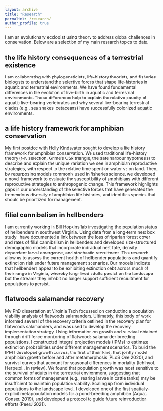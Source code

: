 ```yaml
---
layout: archive
title: "Research"
permalink: /research/
author_profile: true
---
```


I am an evolutionary ecologist using theory to address global challenges in conservation. 
Below are a selection of my main research topics to date.


## the life history consequences of a terrestrial existence
I am collaborating with phylogeneticists, life-history theorists, and fisheries biologists to understand the selective forces that shape life-histories in aquatic and terrestrial environments. We have found fundamental differences in the evolution of live-birth in aquatic and terrestrial environments. These differences help to explain the relative paucity of aquatic live-bearing vertebrates and why several live-bearing terrestrial clades (e.g., sea snakes, cetaceans) have successfully colonized aquatic environments.



## a life history framework for amphibian conservation
My first postdoc with Holly Kindsvater sought to develop a life history framework for amphibian conservation. We used traditional life-history theory (r-K selection, Grime’s CSR triangle, the safe harbour hypothesis) to describe and explain the unique variation we see in amphibian reproductive strategies, with respect to the relative time spent on water vs on land. Then, by repurposing models commonly used in fisheries science, we developed a novel framework to evaluate the susceptibility of amphibians with different reproductive strategies to anthropogenic change. This framework highlights gaps in our understanding of the selective forces that have generated the tremendous diversity of amphibian life histories, and identifies species that should be prioritized for management.



## filial cannibalism in hellbenders
I am currently working in Bill Hopkins'lab investigating the population status of hellbenders in southwest Virginia. Using data from a long-term nest box study I have documented a link between the loss of riparian forest cover and rates of filial cannibalism in hellbenders and developed size-structured demographic models that incorporate individual nest fate, density dependent larval emergence, and stochastic recruitment. This research allow us to assess the current health of hellbender populations and quantify extinction risk under future management scenarios. Our models indicate that hellbenders appear to be exhibiting extinction debt across much of their range in Virginia, whereby long-lived adults persist on the landscape but the streams they inhabit no longer support sufficient recruitment for populations to persist.



## flatwoods salamander recovery
My PhD dissertation at Virginia Tech focussed on conducting a population viability analysis of flatwoods salamanders. Ultimately, this body of work informed several of the recovery criteria outlined in the recovery plan for flatwoods salamanders, and was used to develop the recovery implementation strategy. Using information on growth and survival obtained through drift fence monitoring of flatwoods salamander breeding populations, I constructed integral projection models (IPMs) to estimate extinction probabilities under different management scenarios. To build the IPM I developed growth curves, the first of their kind, that jointly model amphibian growth before and after metamorphosis (PLoS One 2020), and survival curves that account for seasonal differences in mortality (Ichthyol. Herpetol., in review). We found that population growth was most sensitive to the survival of adults in the terrestrial environment, suggesting that common forms of management (e.g., rearing larvae in cattle tanks) may be insufficient to maintain population viability. Scaling up from individual populations to the landscape level, I developed one of the first spatially-explicit metapopulation models for a pond-breeding amphibian (Aquat. Conser. 2019), and developed a protocol to guide future reintroduction efforts (PeerJ 2021).


